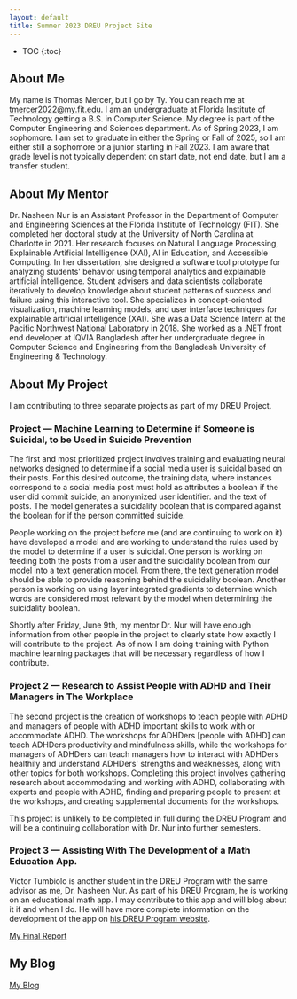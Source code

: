 ```yaml
---
layout: default
title: Summer 2023 DREU Project Site
---
```


* TOC
{:toc}

## About Me

My name is Thomas Mercer, but I go by Ty. You can reach me at tmercer2022@my.fit.edu. I am an undergraduate at Florida Institute of Technology getting a B.S. in Computer Science. My degree is part of the Computer Engineering and Sciences department. As of Spring 2023, I am sophomore. I am set to graduate in either the Spring or Fall of 2025, so I am either still a sophomore or a junior starting in Fall 2023. I am aware that grade level is not typically dependent on start date, not end date, but I am a transfer student.

## About My Mentor

Dr. Nasheen Nur is an Assistant Professor in the Department of Computer and Engineering Sciences at the Florida Institute of Technology (FIT). She completed her doctoral study at the University of North Carolina at Charlotte in 2021. Her research focuses on Natural Language Processing, Explainable Artificial Intelligence (XAI), AI in Education, and Accessible Computing. In her dissertation, she designed a software tool prototype for analyzing students' behavior using temporal analytics and explainable artificial intelligence. Student advisers and data scientists collaborate iteratively to develop knowledge about student patterns of success and failure using this interactive tool. She specializes in concept-oriented visualization, machine learning models, and user interface techniques for explainable artificial intelligence (XAI). She was a Data Science Intern at the Pacific Northwest National Laboratory in 2018. She worked as a .NET front end developer at IQVIA Bangladesh after her undergraduate degree in Computer Science and Engineering from the Bangladesh University of Engineering & Technology.

## About My Project

I am contributing to three separate projects as part of my DREU Project.

### Project — Machine Learning to Determine if Someone is Suicidal, to be Used in Suicide Prevention
The first and most prioritized project involves training and evaluating neural networks designed to determine if a social media user is suicidal based on their posts. For this desired outcome, the training data, where instances correspond to a social media post must hold as attributes a boolean if the user did commit suicide, an anonymized user identifier. and the text of posts. The model generates a suicidality boolean that is compared against the boolean for if the person committed suicide. 

People working on the project before me (and are continuing to work on it) have developed a model and are working to understand the rules used by the model to determine if a user is suicidal. One person is working on feeding both the posts from a user and the suicidality boolean from our model into a text generation model. From there, the text generation model should be able to provide reasoning behind the suicidality boolean. Another person is working on using layer integrated gradients to determine which words are considered most relevant by the model when determining the suicidality boolean. 

Shortly after Friday, June 9th, my mentor Dr. Nur will have enough information from other people in the project to clearly state how exactly I will contribute to the project. As of now I am doing training with Python machine learning packages that will be necessary regardless of how I contribute.

### Project 2 — Research to Assist People with ADHD and Their Managers in The Workplace
The second project is the creation of workshops to teach people with ADHD and managers of people with ADHD important skills to work with or accommodate ADHD. The workshops for ADHDers \[people with ADHD\] can teach ADHDers productivity and mindfulness skills, while the workshops for managers of ADHDers can teach managers how to interact with ADHDers healthily and understand ADHDers' strengths and weaknesses, along with other topics for both workshops. Completing this project involves gathering research about accommodating and working with ADHD, collaborating with experts and people with ADHD, finding and preparing people to present at the workshops, and creating supplemental documents for the workshops.

This project is unlikely to be completed in full during the DREU Program and will be a continuing collaboration with Dr. Nur into further semesters.

### Project 3 — Assisting With The Development of a Math Education App.
Victor Tumbiolo is another student in the DREU Program with the same advisor as me, Dr. Nasheen Nur. As part of his DREU Program, he is working on an educational math app. I may contribute to this app and will blog about it if and when I do. He will have more complete information on the development of the app on [his DREU Program website](https://vtumbioloslick.github.io/).

[My Final Report](files/finalreport.pdf)

## My Blog

[My Blog](blog.html)
